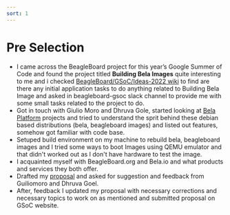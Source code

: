 ```yaml
---
sort: 1
---
```

# Pre Selection

- I came across the BeagleBoard project for this year’s Google Summer of Code and found the project titled **Building Bela Images** quite interesting to me and i checked [BeagleBoard/GSoC/Ideas-2022 wiki](https://elinux.org/BeagleBoard/GSoC/Ideas-2022) to find are there any initial application tasks to do anything related to Building Bela Image and asked in beagleboard-gsoc slack channel to provide me with some small tasks related to the project to do.
- Got in touch with Giulio Moro and Dhruva Gole, started looking at [Bela Platform](https://github.com/BelaPlatform) projects and tried to understand the sprit behind these debian based distributions (bela, beagleboard images) and listed out features, somehow got familiar with code base.
- Setuped build environment on my machine to rebuild bela, beagleboard images and I tried some ways to boot Images using QEMU emulator and that didn't worked out as I don't have hardware to test the image. 
- I acquainted myself with BeagleBoard.org and Bela.io and what products and services they both offer.
- Drafted my [proposal](https://elinux.org/BeagleBoard/GSoC/2022_Proposal/Building_Bela_Images) and asked for suggestion and feedback from Guiliomoro and Dhruva Goel.
- After, feedback I updated my proposal with necessary corrections and necessary topics to work on as mentioned and submitted proposal on GSoC website.
